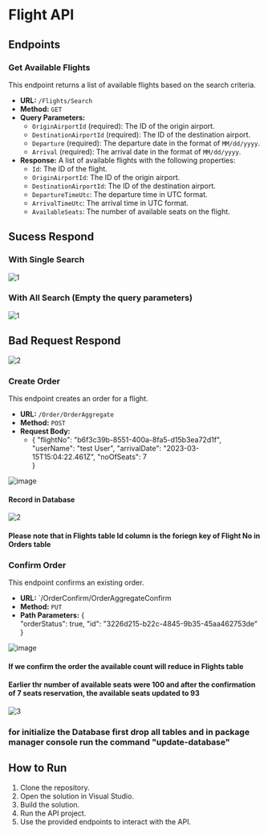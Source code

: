 
# Flight API

## Endpoints

### Get Available Flights

This endpoint returns a list of available flights based on the search criteria.

-   **URL:** `/Flights/Search`
-   **Method:** `GET`
-   **Query Parameters:**
    -   `OriginAirportId` (required): The ID of the origin airport.
    -   `DestinationAirportId` (required): The ID of the destination airport.
    -   `Departure` (required): The departure date in the format of `MM/dd/yyyy`.
    -   `Arrival` (required): The arrival date in the format of `MM/dd/yyyy`.
-   **Response:** A list of available flights with the following properties:
    -   `Id`: The ID of the flight.
    -   `OriginAirportId`: The ID of the origin airport.
    -   `DestinationAirportId`: The ID of the destination airport.
    -   `DepartureTimeUtc`: The departure time in UTC format.
    -   `ArrivalTimeUtc`: The arrival time in UTC format.
    -   `AvailableSeats`: The number of available seats on the flight.

## Sucess Respond
### With Single Search
![1](https://user-images.githubusercontent.com/60961883/224935344-63d9245b-62b9-4a71-8b75-d1daf2c23726.JPG)
### With All Search (Empty the query parameters)
![1](https://user-images.githubusercontent.com/60961883/225351382-d74e463d-0fd8-4d60-b405-4c3e673de344.JPG)

## Bad Request Respond
![2](https://user-images.githubusercontent.com/60961883/224935797-19f2d656-3606-48d8-afb4-43315aec10eb.JPG)

### Create Order

This endpoint creates an order for a flight.

-   **URL:** `/Order/OrderAggregate`
-   **Method:** `POST`
-   **Request Body:**
    -   {
	  "flightNo": "b6f3c39b-8551-400a-8fa5-d15b3ea72d1f",
	  "userName": "test User",
	  "arrivalDate": "2023-03-15T15:04:22.461Z",
	  "noOfSeats": 7		  
        }
	
![image](https://user-images.githubusercontent.com/60961883/225352652-7b9a2e32-3332-4ddd-8472-6f3468328a4b.png)
#### Record in Database 
![2](https://user-images.githubusercontent.com/60961883/225353075-662f6587-c561-4e05-9fac-d6c0809f6e61.JPG)

#### Please note that in Flights table Id column is the foriegn key of Flight No in Orders table

### Confirm Order

This endpoint confirms an existing order.

-   **URL:** `/OrderConfirm/OrderAggregateConfirm
-   **Method:** `PUT`
-   **Path Parameters:**
    {	
	  "orderStatus": true,
	  "id": "3226d215-b22c-4845-9b35-45aa462753de"
   }
    
![image](https://user-images.githubusercontent.com/60961883/225354210-928711a9-0606-40ab-934a-3e31c65490d3.png)

#### If we confirm the order the available count will reduce in Flights table
#### Earlier thr number of available seats were 100 and after the confirmation of 7 seats reservation, the available seats updated to 93
![3](https://user-images.githubusercontent.com/60961883/225355160-504df8bd-733a-41b5-80c2-fecab0eee7b3.JPG)

### for initialize the Database first drop all tables and in package manager console run the command "update-database"

## How to Run

1.  Clone the repository.
2.  Open the solution in Visual Studio.
3.  Build the solution.
4.  Run the API project.
5.  Use the provided endpoints to interact with the API.
